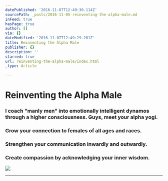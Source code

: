 ```yaml
---
datePublished: '2016-11-07T12:49:30.114Z'
sourcePath: _posts/2016-11-05-reinventing-the-alpha-male.md
inFeed: true
hasPage: true
author: []
via: {}
dateModified: '2016-11-07T12:49:29.261Z'
title: Reinventing the Alpha Male
publisher: {}
description: ''
starred: true
url: reinventing-the-alpha-male/index.html
_type: Article

---
```

# Reinventing the Alpha Male

### I coach "manly men" into emotionally intelligent dynamos through a higher consciousness. Guys, meet your alpha yogi.

### Grow your connection to females of all ages and races.

### Strengthen your communication inwardly and outwardly.

### Create compassion by acknowledging your inner wisdom.
![](https://s3-us-west-2.amazonaws.com/the-grid-img/p/2c8729bece76bf9d30cfd0e3c5850a952649b2c9.jpg)

---